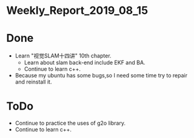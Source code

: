 Weekly_Report_2019_08_15
====

# Done

+ Learn "视觉SLAM十四讲" 10th chapter.
	- Learn about slam back-end include EKF and BA.
	- Continue to learn c++. 
+ Because my ubuntu has some bugs,so I need some time try to repair and reinstall it.
# ToDo

+ Continue to practice the uses of g2o library.
+ Continue to learn c++.
